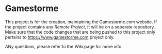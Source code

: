 # Gamestorme
This project is for the creation, maintaining the Gamestorme.com website.
If the project contains any *Remote Project*, it will be on a seperate repository. 
Make sure that the code changes that are being pushed to this project only pertains to https://www.gamestorme.com project only. 

ANy questions, please refer to the Wiki page for more info.
